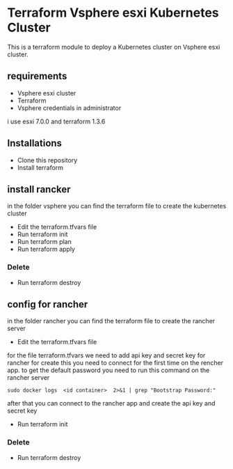 # Terraform Vsphere esxi Kubernetes Cluster

This is a terraform module to deploy a Kubernetes cluster on Vsphere esxi cluster.

## requirements

- Vsphere esxi cluster
- Terraform
- Vsphere credentials in administrator

i use esxi 7.0.0 and terraform 1.3.6

## Installations

- Clone this repository
- Install terraform


## install rancker

in the folder vsphere you can find the terraform file to create the kubernetes cluster
- Edit the terraform.tfvars file
- Run terraform init
- Run terraform plan
- Run terraform apply

### Delete

- Run terraform destroy

## config for rancher

in the folder rancher you can find the terraform file to create the rancher server
- Edit the terraform.tfvars file

for the file terraform.tfvars we need to add api key and secret key for rancher for create this you need to connect for the first time on the rencher app.
to get the default password you need to run this command on the rancher server

```
sudo docker logs  <id container>  2>&1 | grep "Bootstrap Password:"
```

after that you can connect to the rancher app and create the api key and secret key

- Run terraform init

### Delete

- Run terraform destroy